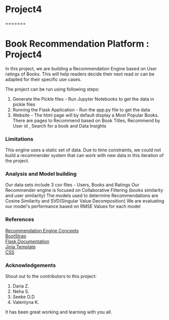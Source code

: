 # Project4
=======
# Book Recommendation Platform : Project4
In this project, we are building a Recommendation Engine based on User ratings of Books. This will help readers decide their next read or can be adapted for their specific use cases.


The project can be run using following steps:
1. Generate the Pickle files  - Run Jupyter Notebooks to get the data in pickle files
2. Running the Flask Application - Run the app.py file to get the data
3. Website - The html page will by default display a Most Popular Books. There are pages to Recommend based on Book Titles, Recommend by User id , Search for a book and Data Insights


### Limitations
This engine uses a static set of data. Due to time constraints, we could not build a recommender system that can work with new data in this iteration of the project.

### Analysis and Model building
Our data sets include 3 csv files - Users, Books and Ratings
Our Recommender engine is focused on Collaborative Filtering (books similarity and user similarity) 
The models used to determine Recommendations are Cosine Similarity and SVD(Singular Value Decomposition)
We are evaluating our model's performance based on RMSE Values for each model


### References
[Recommendation Engine Concepts](https://www.analyticsvidhya.com/blog/2018/06/comprehensive-guide-recommendation-engine-python/)  
[BootStrap](https://www.w3schools.com/bootstrap/bootstrap_get_started.asp)  
[Flask Documentation](https://flask.palletsprojects.com/en/3.0.x/)  
[Jinja Template](https://jinja.palletsprojects.com/en/3.1.x/)  
[CSS](https://www.w3schools.com/css/)  


### Acknowledgements
Shout out to the contributors to this project:
1. Daria Z.
2. Neha S.
3. Seeke O.D
4. Valentyna K.

It has been great working and learning with you all.

 
